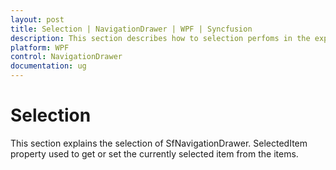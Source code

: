 ```yaml
---
layout: post
title: Selection | NavigationDrawer | WPF | Syncfusion
description: This section describes how to selection perfoms in the expanded and compact mode in SfNavigationDrawer.
platform: WPF
control: NavigationDrawer
documentation: ug
---
```


# Selection

This section explains the selection of SfNavigationDrawer.  SelectedItem property used to get or set the currently selected item from the items. 
